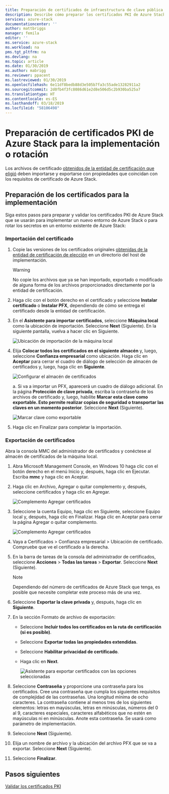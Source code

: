 ```yaml
---
title: Preparación de certificados de infraestructura de clave pública de Azure Stack para la implementación de sistemas integrados o rotación de secretos | Microsoft Docs
description: Describe cómo preparar los certificados PKI de Azure Stack para sus sistemas integrados.
services: azure-stack
documentationcenter: ''
author: mattbriggs
manager: femila
editor: ''
ms.service: azure-stack
ms.workload: na
pms.tgt_pltfrm: na
ms.devlang: na
ms.topic: article
ms.date: 01/30/2019
ms.author: mabrigg
ms.reviewer: ppacent
ms.lastreviewed: 01/30/2019
ms.openlocfilehash: 6e11df8bedb88d3e505b7fa3c55ade13282911a2
ms.sourcegitcommit: 2d0fb4f3fc8086d61e2d8e506d5c2b930ba525a7
ms.translationtype: HT
ms.contentlocale: es-ES
ms.lasthandoff: 03/18/2019
ms.locfileid: "58106498"
---
```

# <a name="prepare-azure-stack-pki-certificates-for-use-in-deployment-or-rotation"></a>Preparación de certificados PKI de Azure Stack para la implementación o rotación

Los archivos de certificado [obtenidos de la entidad de certificación que eligió](azure-stack-get-pki-certs.md) deben importarse y exportarse con propiedades que coincidan con los requisitos de certificado de Azure Stack.

## <a name="prepare-certificates-for-deployment"></a>Preparación de los certificados para la implementación

Siga estos pasos para preparar y validar los certificados PKI de Azure Stack que se usarán para implementar un nuevo entorno de Azure Stack o para rotar los secretos en un entorno existente de Azure Stack: 

### <a name="import-the-certificate"></a>Importación del certificado

1. Copie las versiones de los certificados originales [obtenidas de la entidad de certificación de elección](azure-stack-get-pki-certs.md) en un directorio del host de implementación. 
   > [!WARNING]
   > No copie los archivos que ya se han importado, exportado o modificado de alguna forma de los archivos proporcionados directamente por la entidad de certificación.

1. Haga clic con el botón derecho en el certificado y seleccione **Instalar certificado** o **Instalar PFX**, dependiendo de cómo se entrega el certificado desde la entidad de certificación.

1. En el **Asistente para importar certificados**, seleccione **Máquina local** como la ubicación de importación. Seleccione **Next** (Siguiente). En la siguiente pantalla, vuelva a hacer clic en Siguiente.

    ![Ubicación de importación de la máquina local](./media/prepare-pki-certs/1.png)

1. Elija **Colocar todos los certificados en el siguiente almacén** y, luego, seleccione **Confianza empresarial** como ubicación. Haga clic en **Aceptar** para cerrar el cuadro de diálogo de selección de almacén de certificados y, luego, haga clic en **Siguiente**.

   ![Configurar el almacén de certificados](./media/prepare-pki-certs/3.png)

   a. Si va a importar un PFX, aparecerá un cuadro de diálogo adicional. En la página **Protección de clave privada**, escriba la contraseña de los archivos de certificado y, luego, habilite **Marcar esta clave como exportable. Esto permite realizar copias de seguridad o transportar las claves en un momento posterior**. Seleccione **Next** (Siguiente).

   ![Marcar clave como exportable](./media/prepare-pki-certs/2.png)

1. Haga clic en Finalizar para completar la importación.

### <a name="export-the-certificate"></a>Exportación de certificados

Abra la consola MMC del administrador de certificados y conéctese al almacén de certificados de la máquina local.

1. Abra Microsoft Management Console, en Windows 10 haga clic con el botón derecho en el menú Inicio y, después, haga clic en Ejecutar. Escriba **mmc** y haga clic en Aceptar.

1. Haga clic en Archivo, Agregar o quitar complemento y, después, seleccione certificados y haga clic en Agregar.

    ![Complemento Agregar certificados](./media/prepare-pki-certs/mmc-2.png)
 
1. Seleccione la cuenta Equipo, haga clic en Siguiente, seleccione Equipo local y, después, haga clic en Finalizar. Haga clic en Aceptar para cerrar la página Agregar o quitar complemento.

    ![Complemento Agregar certificados](./media/prepare-pki-certs/mmc-3.png)

1. Vaya a Certificados > Confianza empresarial > Ubicación de certificado. Compruebe que ve el certificado a la derecha.

1. En la barra de tareas de la consola del administrador de certificados, seleccione **Acciones** > **Todas las tareas** > **Exportar**. Seleccione **Next** (Siguiente).

   > [!NOTE]
   > Dependiendo del número de certificados de Azure Stack que tenga, es posible que necesite completar este proceso más de una vez.

1. Seleccione **Exportar la clave privada** y, después, haga clic en **Siguiente**.

1. En la sección Formato de archivo de exportación:
    
   - Seleccione **Incluir todos los certificados en la ruta de certificación (si es posible)**.  
   - Seleccione **Exportar todas las propiedades extendidas**.  
   - Seleccione **Habilitar privacidad de certificado**.  
   - Haga clic en **Next**.  
    
     ![Asistente para exportar certificados con las opciones seleccionadas](./media/prepare-pki-certs/azure-stack-save-cert.png)

1. Seleccione **Contraseña** y proporcione una contraseña para los certificados. Cree una contraseña que cumpla los siguientes requisitos de complejidad de las contraseñas. Una longitud mínima de ocho caracteres. La contraseña contiene al menos tres de los siguientes elementos: letras en mayúsculas, letras en minúsculas, números del 0 al 9, caracteres especiales, caracteres alfabéticos que no estén en mayúsculas ni en minúsculas. Anote esta contraseña. Se usará como parámetro de implementación.

1. Seleccione **Next** (Siguiente).

1. Elija un nombre de archivo y la ubicación del archivo PFX que se va a exportar. Seleccione **Next** (Siguiente).

1. Seleccione **Finalizar**.

## <a name="next-steps"></a>Pasos siguientes

[Validar los certificados PKI](azure-stack-validate-pki-certs.md)